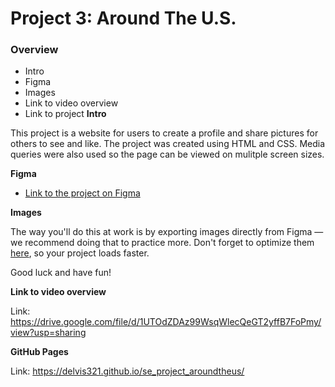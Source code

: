 # Project 3: Around The U.S.

### Overview

- Intro
- Figma
- Images
- Link to video overview
- Link to project
  **Intro**

This project is a website for users to create a profile and share pictures for others to see and like. The project was created using HTML and CSS. Media queries were also used so the page can be viewed on mulitple screen sizes.

**Figma**

- [Link to the project on Figma](https://www.figma.com/file/ii4xxsJ0ghevUOcssTlHZv/Sprint-3%3A-Around-the-US?node-id=0%3A1)

**Images**

The way you'll do this at work is by exporting images directly from Figma — we recommend doing that to practice more. Don't forget to optimize them [here](https://tinypng.com/), so your project loads faster.

Good luck and have fun!

**Link to video overview**

Link: https://drive.google.com/file/d/1UTOdZDAz99WsqWlecQeGT2yffB7FoPmy/view?usp=sharing

**GitHub Pages**

Link: https://delvis321.github.io/se_project_aroundtheus/
